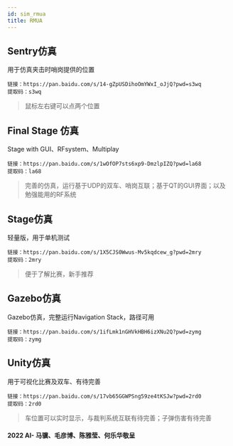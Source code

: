 ```yaml
---
id: sim_rmua
title: RMUA
---
```


## Sentry仿真
用于仿真夹击时哨岗提供的位置

    链接：https://pan.baidu.com/s/14-gZpUSDihoOmYWxI_oJjQ?pwd=s3wq 
    提取码：s3wq

> 鼠标左右键可以点两个位置

## Final Stage 仿真
Stage with GUI、RFsystem、Multiplay

    链接：https://pan.baidu.com/s/1wOfOP7sts6xp9-DmzlpIZQ?pwd=la68 
    提取码：la68

> 完善的仿真，运行基于UDP的双车、哨岗互联；基于QT的GUI界面；以及勉强能用的RF系统

## Stage仿真
轻量版，用于单机测试

    链接：https://pan.baidu.com/s/1X5CJS0Wwus-Mv5kqdcew_g?pwd=2mry 
    提取码：2mry

> 便于了解比赛，新手推荐

## Gazebo仿真
Gazebo仿真，完整运行Navigation Stack，路径可用

    链接：https://pan.baidu.com/s/1ifLmk1nGHVkHBH6izXNu2Q?pwd=zymg 
    提取码：zymg

## Unity仿真
用于可视化比赛及双车、有待完善

    链接：https://pan.baidu.com/s/17vb65GGWPSng59ze4tKSJw?pwd=2rd0 
    提取码：2rd0

> 车位置可以实时显示，与裁判系统互联有待完善；子弹伤害有待完善

<!-- <div style="text-align: right">  </div> -->
#### 2022 AI- 马骥、毛彦博、陈雅莹、何乐华敬呈 